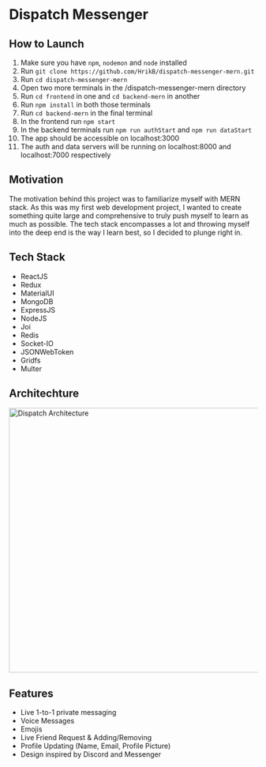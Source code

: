 # Dispatch Messenger

## How to Launch
1. Make sure you have ```npm```, ```nodemon``` and ```node``` installed
2. Run ```git clone https://github.com/HrikB/dispatch-messenger-mern.git```
3. Run ```cd dispatch-messenger-mern```
4. Open two more terminals in the /dispatch-messenger-mern directory
5. Run ```cd frontend``` in one and ```cd backend-mern``` in another
6. Run ```npm install``` in both those terminals
7. Run ```cd backend-mern``` in the final terminal
8. In the frontend run ```npm start```
9. In the backend terminals run ```npm run authStart``` and ```npm run dataStart```
10. The app should be accessible on localhost:3000
11. The auth and data servers will be running on localhost:8000 and localhost:7000 respectively

## Motivation
The motivation behind this project was to familiarize myself with MERN stack. As this was my first web development project, I wanted to create something quite large and comprehensive to truly push myself to learn as much as possible. The tech stack encompasses a lot and throwing myself into the deep end is the way I learn best, so I decided to plunge right in.

## Tech Stack
* ReactJS 
* Redux 
* MaterialUI 
* MongoDB 
* ExpressJS 
* NodeJS 
* Joi 
* Redis 
* Socket-IO 
* JSONWebToken 
* Gridfs 
* Multer

## Architechture
<img width="536" alt="Dispatch Architecture" src="https://user-images.githubusercontent.com/23041116/143404431-a80c8d0a-4623-44e3-ab86-e990b13149a8.PNG">

## Features
* Live 1-to-1 private messaging
* Voice Messages
* Emojis
* Live Friend Request & Adding/Removing
* Profile Updating (Name, Email, Profile Picture)
* Design inspired by Discord and Messenger
